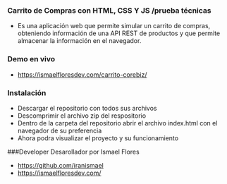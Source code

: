 ### Carrito de Compras con HTML, CSS Y JS /prueba técnicas 

- Es una aplicación web que permite simular un carrito de compras, obteniendo información de una API REST de productos y que permite almacenar la información en el navegador.

### Demo en vivo
- https://ismaelfloresdev.com/carrito-corebiz/

###  Instalación 
- Descargar el repositorio con todos sus archivos
- Descomprimir el archivo zip del respositorio
- Dentro de la carpeta del repositorio abrir el archivo index.html con el navegador de su preferencia
- Ahora podra visualizar el proyecto y su funcionamiento

###Developer
Desarollador por Ismael Flores
- https://github.com/iranismael
- https://ismaelfloresdev.com/
